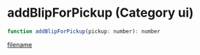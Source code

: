 # addBlipForPickup (Category ui)

```js
function addBlipForPickup(pickup: number): number
```

[filename](addBlipForPickup_m.md ':include')
